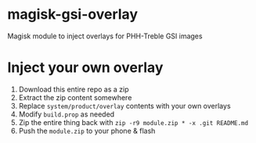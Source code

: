 # magisk-gsi-overlay
Magisk module to inject overlays for PHH-Treble GSI images

# Inject your own overlay
1. Download this entire repo as a zip
2. Extract the zip content somewhere
3. Replace `system/product/overlay` contents with your own overlays
4. Modify `build.prop` as needed
5. Zip the entire thing back with `zip -r9 module.zip * -x .git README.md`
6. Push the `module.zip` to your phone & flash
